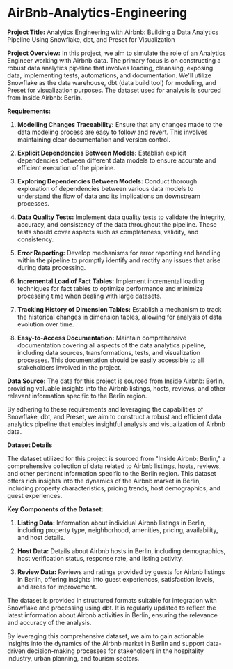 # AirBnb-Analytics-Engineering

**Project Title:** Analytics Engineering with Airbnb: Building a Data Analytics Pipeline Using Snowflake, dbt, and Preset for Visualization

**Project Overview:**
In this project, we aim to simulate the role of an Analytics Engineer working with Airbnb data. The primary focus is on constructing a robust data analytics pipeline that involves loading, cleansing, exposing data, implementing tests, automations, and documentation. We'll utilize Snowflake as the data warehouse, dbt (data build tool) for modeling, and Preset for visualization purposes. The dataset used for analysis is sourced from Inside Airbnb: Berlin.

**Requirements:**

1. **Modelling Changes Traceability:** Ensure that any changes made to the data modeling process are easy to follow and revert. This involves maintaining clear documentation and version control.

2. **Explicit Dependencies Between Models:** Establish explicit dependencies between different data models to ensure accurate and efficient execution of the pipeline.

3. **Exploring Dependencies Between Models:** Conduct thorough exploration of dependencies between various data models to understand the flow of data and its implications on downstream processes.

4. **Data Quality Tests:** Implement data quality tests to validate the integrity, accuracy, and consistency of the data throughout the pipeline. These tests should cover aspects such as completeness, validity, and consistency.

5. **Error Reporting:** Develop mechanisms for error reporting and handling within the pipeline to promptly identify and rectify any issues that arise during data processing.

6. **Incremental Load of Fact Tables:** Implement incremental loading techniques for fact tables to optimize performance and minimize processing time when dealing with large datasets.

7. **Tracking History of Dimension Tables:** Establish a mechanism to track the historical changes in dimension tables, allowing for analysis of data evolution over time.

8. **Easy-to-Access Documentation:** Maintain comprehensive documentation covering all aspects of the data analytics pipeline, including data sources, transformations, tests, and visualization processes. This documentation should be easily accessible to all stakeholders involved in the project.

**Data Source:**
The data for this project is sourced from Inside Airbnb: Berlin, providing valuable insights into the Airbnb listings, hosts, reviews, and other relevant information specific to the Berlin region.

By adhering to these requirements and leveraging the capabilities of Snowflake, dbt, and Preset, we aim to construct a robust and efficient data analytics pipeline that enables insightful analysis and visualization of Airbnb data.

**Dataset Details**

The dataset utilized for this project is sourced from "Inside Airbnb: Berlin," a comprehensive collection of data related to Airbnb listings, hosts, reviews, and other pertinent information specific to the Berlin region. This dataset offers rich insights into the dynamics of the Airbnb market in Berlin, including property characteristics, pricing trends, host demographics, and guest experiences.

**Key Components of the Dataset:**

1. **Listing Data:** Information about individual Airbnb listings in Berlin, including property type, neighborhood, amenities, pricing, availability, and host details.

2. **Host Data:** Details about Airbnb hosts in Berlin, including demographics, host verification status, response rate, and listing activity.

3. **Review Data:** Reviews and ratings provided by guests for Airbnb listings in Berlin, offering insights into guest experiences, satisfaction levels, and areas for improvement.


The dataset is provided in structured formats suitable for integration with Snowflake and processing using dbt. It is regularly updated to reflect the latest information about Airbnb activities in Berlin, ensuring the relevance and accuracy of the analysis.

By leveraging this comprehensive dataset, we aim to gain actionable insights into the dynamics of the Airbnb market in Berlin and support data-driven decision-making processes for stakeholders in the hospitality industry, urban planning, and tourism sectors.
